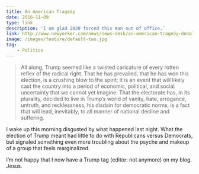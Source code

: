 ```yaml
---
title: An American Tragedy
date: 2016-11-09
type: link
description: 'I am glad 2020 forced this man out of office.'
link: http://www.newyorker.com/news/news-desk/an-american-tragedy-donald-trump
image: /images/feature/default-two.jpg
tag:
    - Politics
---
```

> All along, Trump seemed like a twisted caricature of every rotten reflex of the radical right. That he has prevailed, that he has won this election, is a crushing blow to the spirit; it is an event that will likely cast the country into a period of economic, political, and social uncertainty that we cannot yet imagine. That the electorate has, in its plurality, decided to live in Trump’s world of vanity, hate, arrogance, untruth, and recklessness, his disdain for democratic norms, is a fact that will lead, inevitably, to all manner of national decline and suffering.

I wake up this morning disgusted by what happened last night. What the election of Trump meant had little to do with Republicans versus Democrats, but signaled something even more troubling about the psyche and makeup of a group that feels marginalized.

I’m not happy that I now have a Trump tag (editor: not anymore) on my blog. Jesus.